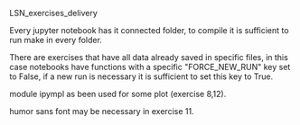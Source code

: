LSN_exercises_delivery

Every jupyter notebook has it connected folder, to compile it is sufficient to run make in every folder. 

There are exercises that have all data already saved in specific files, in this case notebooks have functions with a specific "FORCE_NEW_RUN" key set to False, if a new run is necessary it is sufficient to set this key to True.

module ipympl as been used for some plot (exercise 8,12).

humor sans font may be necessary in exercise 11.
